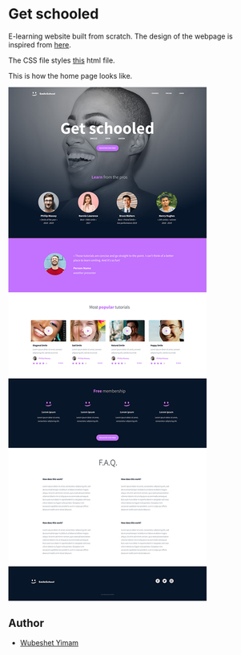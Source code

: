 # Get schooled
E-learning website built from scratch.
The design of the webpage is inspired from [here](https://www.figma.com/file/gHuki7WpMOmbFR1jDXPKRU/Homepage-(Copy)?node-id=0%3A1).

The CSS file styles [this](https://github.com/wubeshetA/alu-web-development/blob/main/html_advanced/index.html) html file.

This is how the home page looks like.

![website look](images/visual_rep_website.jpg)

## Author

- [Wubeshet Yimam](https://github.com/wubeshet)